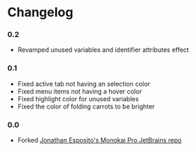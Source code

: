 # Changelog

### 0.2

- Revamped unused variables and identifier attributes effect

### 0.1

- Fixed active tab not having an selection color
- Fixed menu items not having a hover color
- Fixed highlight color for unused variables
- Fixed the color of folding carrots to be brighter

### 0.0

- Forked [Jonathan Esposito's Monokai Pro JetBrains repo](https://github.com/jontaydev/monokai-pro-jetbrains)
